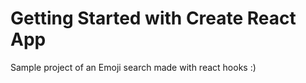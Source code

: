 # Getting Started with Create React App

Sample project of an Emoji search made with react hooks :)
